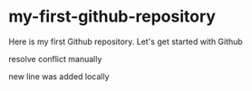 # my-first-github-repository

Here is my first Github repository. Let's get started with Github

resolve conflict manually

new line was added locally